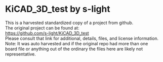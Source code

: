
# KiCAD_3D_test by s-light  
This is a harvested standardized copy of a project from github.  
The original project can be found at:  
https://github.com/s-light/KiCAD_3D_test  
Please consult that link for additional, details, files, and license information.  
Note: It was auto harvested and if the original repo had more than one board file or anything out of the ordinary the files here are likely not representative.  
    